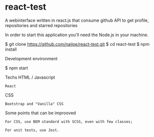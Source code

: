 # react-test
A webinterface written in react.js that consume github API to get profile, repositories and starred repositories

In order to start this application you'll need the Node.js in your machine.

$ git clone https://github.com/naiipe/react-test.git
$ cd react-test
$ npm install

Development environment

$ npm start

Techs
HTML / Javascript

    React

CSS

    Bootstrap and "Vanilla" CSS

Some points that can be improoved

    For CSS, use BEM standard with SCSS, even with few classes;

    For unit tests, use Jest.
